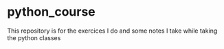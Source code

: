 # python_course
This repository is for the exercices I do and some notes I take while taking the python classes
